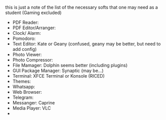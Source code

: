 this is just a note of the list of the necessary softs that one may need as a student (Gaming excluded)  

- PDF Reader:
- PDF Editor/Arranger:
- Clock/ Alarm:
- Pomodoro:
- Text Editor: Kate or Geany (confused, geany may be better, but need to add config)
- Photo Viewer:
- Photo Compressor:
- File Mamager: Dolphin seems better (including plugins)
- GUI Package Manager: Synaptic (may be...)
- Terminal: XFCE Terminal or Konsole (RICED)
- Themes:
- Whatsapp:
- Web Browser:
- Telegram:
- Messanger: Caprine
- Media Player: VLC
- 
